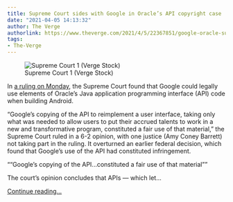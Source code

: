 ```yaml
---
title: Supreme Court sides with Google in Oracle’s API copyright case
date: "2021-04-05 14:13:32"
author: The Verge
authorlink: https://www.theverge.com/2021/4/5/22367851/google-oracle-supreme-court-ruling-java-android-api
tags:
- The-Verge
---
```

<figure>
      <img alt="Supreme Court 1 (Verge Stock)" src="https://cdn.vox-cdn.com/thumbor/l3KCKmHP4W2wH53eZg47uytvBUQ=/0x0:1020x680/1310x873/cdn.vox-cdn.com/uploads/chorus_image/image/69077168/Supreme_Court_1.1419968930.0.jpg" />
        <figcaption>Supreme Court 1 (Verge Stock)</figcaption>
    </figure>

  <p id="ywKdbq">In <a href="https://www.supremecourt.gov/opinions/20pdf/18-956_d18f.pdf">a ruling on Monday</a>, the Supreme Court found that Google could legally use elements of Oracle’s Java application programming interface (API) code when building Android.</p>
<p id="2D00Dr">“Google’s copying of the API to reimplement a user interface, taking only what was needed to allow users to put their accrued talents to work in a new and transformative program, constituted a fair use of that material,” the Supreme Court ruled in a 6-2 opinion, with one justice (Amy Coney Barrett) not taking part in the ruling. It overturned an earlier federal decision, which found that Google’s use of the API had constituted infringement.</p>
<div class="c-float-right"><aside id="Quezou"><q>“Google’s copying of the API...constituted a fair use of that material”</q></aside></div>
<p id="Uqpz9o">The court’s opinion concludes that APIs — which let...</p>
  <p>
    <a href="https://www.theverge.com/2021/4/5/22367851/google-oracle-supreme-court-ruling-java-android-api">Continue reading&hellip;</a>
  </p>